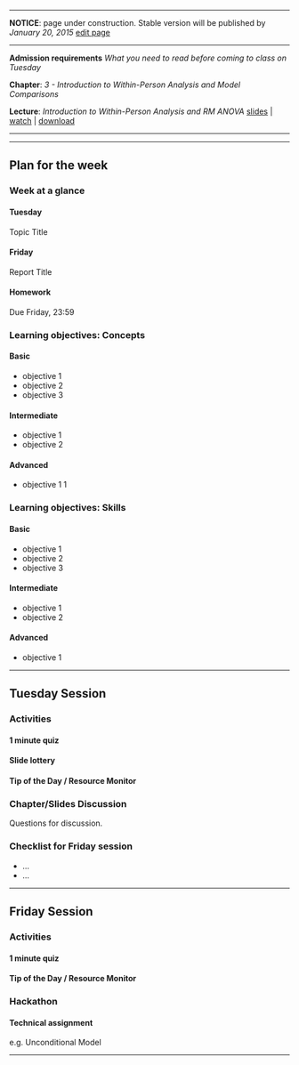 ----

**NOTICE**: page under construction. Stable version will be published by *January 20, 2015* [edit page](https://github.com/andkov/MLMtime/edit/gh-pages/3.md)

----

**Admission requirements** *What you need to read before coming to class on Tuesday* 

**Chapter**: *3 - Introduction to Within-Person Analysis and Model Comparisons* 

**Lecture**: *Introduction to Within-Person Analysis and RM ANOVA*  [slides]() |  [watch]() |  [download]()   

---- 


---- 

## Plan for the week 

### Week at a glance

#### Tuesday
Topic Title

#### Friday 
Report Title

#### Homework 
Due Friday, 23:59


### Learning objectives: Concepts


#### Basic
- objective 1  
- objective 2  
- objective 3  

#### Intermediate  
- objective 1  
- objective 2  

#### Advanced 
- objective 1  1   


### Learning objectives: Skills 


#### Basic
- objective 1  
- objective 2  
- objective 3  

#### Intermediate  
- objective 1  
- objective 2  

#### Advanced 
- objective 1 


----
 
## Tuesday Session  


### Activities

#### 1 minute quiz    

#### Slide lottery   

#### Tip of the Day / Resource Monitor


### Chapter/Slides Discussion 
Questions for discussion.  

### Checklist for Friday session
- ...  
- ...  



---- 

## Friday Session


### Activities 

#### 1 minute quiz

#### Tip of the Day / Resource Monitor 


### Hackathon

#### Technical assignment
e.g. Unconditional Model


----
